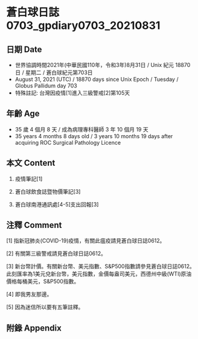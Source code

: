 [_metadata_:encoding]: - "utf-8"
[_metadata_:language]: - "zh-Hant-TW"
[_metadata_:fileformat]: - "markdown"
[_metadata_:MIME_type]: - "text/plain"
[_metadata_:markdown_version]: - "commonmark version 0.29"
[_metadata_:markdown_spec]: - "https://spec.commonmark.org/0.29/"

# 蒼白球日誌0703_gpdiary0703_20210831 #

## 日期 Date ##

* 世界協調時間2021年(中華民國110年，令和3年)8月31日 / Unix 紀元 18870 日 / 星期二 / 蒼白球紀元第703日
* August 31, 2021 (UTC) / 18870 days since Unix Epoch / Tuesday / Globus Pallidum day 703
* 特殊註記: 台灣因疫情[1]進入三級警戒[2]第105天

## 年齡 Age ##

* 35 歲 4 個月 8 天 / 成為病理專科醫師 3 年 10 個月 19 天
* 35 years 4 months 8 days old / 3 years 10 months 19 days after acquiring ROC Surgical Pathology Licence

## 本文 Content ##

1. 疫情筆記[1]

    
2. 蒼白球飲食誌暨物價筆記[3]

    
3. 蒼白球南港通訊處[4-5]支出回報[3]

    

## 注釋 Comment ##

[1] 指新冠肺炎(COVID-19)疫情，有關此瘟疫請見蒼白球日誌0612。


[2] 有關第三級警戒請見蒼白球日誌0612。


[3] 新台幣計價。有關新台幣、美元指數、S&P500指數請參見蒼白球日誌0612。此刻匯率為1美元兌新台幣，美元指數，金價每盎司美元，西德州中級(WTI)原油價格每桶美元，S&P500指數。


[4] 即我男友那邊。


[5] 因為迷信所以要有五筆註釋。



## 附錄 Appendix ##

